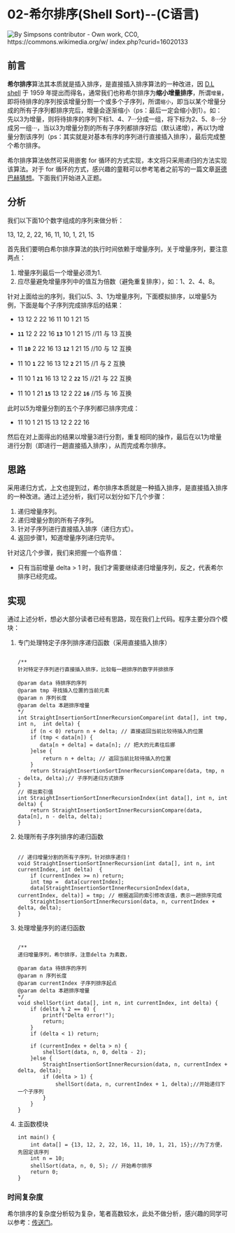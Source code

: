 
# 02-希尔排序(Shell Sort)--(C语言)

![By Simpsons contributor - Own work, CC0, https://commons.wikimedia.org/w/
index.php?curid=16020133](../../Resource/2017/sorting_shellsort_anim.gif)

## 前言

**希尔排序**算法其本质就是插入排序，是直接插入排序算法的一种改进，因 [D.L shell](https://en.wikipedia.org/wiki/Donald_Shell) 于 1959 年提出而得名，通常我们也称希尔排序为**缩小增量排序**，所谓`增量`，即将待排序的序列按该增量分割一个或多个子序列，所谓`缩小`，即当以某个增量分成的所有子序列都排序完后，增量会逐渐缩小（ps：最后一定会缩小到1）。如：先以3为增量，则将待排序的序列下标1、4、7···分成一组，将下标为2、5、8···分成另一组···，当以3为增量分割的所有子序列都排序好后（默认递增），再以1为增量分割该序列（ps：其实就是对基本有序的序列进行直接插入排序），最后完成整个希尔排序。

希尔排序算法依然可采用嵌套 for 循环的方式实现，本文将只采用递归的方法实现该算法。对于 for 循环的方式，感兴趣的童鞋可以参考笔者之前写的一篇文章[哥德巴赫猜想](https://tingxins.com/2017/03/goldbach-conjecture/)。下面我们开始进入正题。

## 分析

我们以下面10个数字组成的序列来做分析：

13, 12, 2, 22, 16, 11, 10, 1, 21, 15

首先我们要明白希尔排序算法的执行时间依赖于增量序列，关于增量序列，要注意两点：

1. 增量序列最后一个增量必须为1.
2. 应尽量避免增量序列中的值互为倍数（避免重复排序），如：1、2、4、8。

针对上面给出的序列，我们以5、3、1为增量序列，下面模拟排序，以增量5为例，下面是每个子序列完成排序后的结果：

* 13 12 2 22 16 11 10 1 21 15

* **`11`** 12 2 22 16 **`13`** 10 1 21 15 //11 与 13 互换
* 11 **`10`** 2 22 16 13 **`12`** 1 21 15 //10 与 12 互换
* 11 10 **`1`** 22 16 13 12 **`2`** 21 15 //1 与 2 互换
* 11 10 1 **`21`** 16 13 12 2 **`22`** 15 //21 与 22 互换
* 11 10 1 21 **`15`** 13 12 2 22 **`16`** //15 与 16 互换

此时以5为增量分割的五个子序列都已排序完成：

* 11 10 1 21 15 13 12 2 22 16

然后在对上面得出的结果以增量3进行分割，重复相同的操作，最后在以1为增量进行分割（即进行一趟直接插入排序），从而完成希尔排序。


## 思路

采用递归方式，上文也提到过，希尔排序本质就是一种插入排序，是直接插入排序的一种改进。通过上述分析，我们可以划分如下几个步骤：

1. 递归增量序列。
2. 递归增量分割的所有子序列。
3. 针对子序列进行直接插入排序（递归方式）。
4. 返回步骤1，知道增量序列递归完毕。

针对这几个步骤，我们来把握一个临界值：

* 只有当前增量 delta > 1 时，我们才需要继续递归增量序列，反之，代表希尔排序已经完成。

## 实现

通过上述分析，想必大部分读者已经有思路，现在我们上代码。程序主要分四个模块：

1. 专门处理特定子序列排序递归函数（采用直接插入排序）

    ```
    
    /**
    针对特定子序列进行直接插入排序，比较每一趟排序的数字并排排序
 
    @param data 待排序的序列
    @param tmp 寻找插入位置的当前元素
    @param n 序列长度
    @param delta 本趟排序增量
    */
    int StraightInsertionSortInnerRecursionCompare(int data[], int tmp, int n,  int delta) {
        if (n < 0) return n + delta; // 直接返回当前比较待插入的位置
        if (tmp < data[n]) {
           data[n + delta] = data[n]; // 把大的元素往后挪
        }else {
            return n + delta; // 返回当前比较待插入的位置
        }
        return StraightInsertionSortInnerRecursionCompare(data, tmp, n - delta, delta);// 子序列递归方式排序
    }
    // 得出索引值
    int StraightInsertionSortInnerRecursionIndex(int data[], int n, int delta) {
        return StraightInsertionSortInnerRecursionCompare(data, data[n], n - delta, delta);
    }

    ```

2. 处理所有子序列排序的递归函数

    ```
    
    // 递归增量分割的所有子序列，针对排序递归！
    void StraightInsertionSortInnerRecursion(int data[], int n, int currentIndex, int delta)  {
        if (currentIndex >= n) return;
        int tmp =  data[currentIndex];
        data[StraightInsertionSortInnerRecursionIndex(data, currentIndex, delta)] = tmp; // 根据返回的索引修改该值，表示一趟排序完成
        StraightInsertionSortInnerRecursion(data, n, currentIndex + delta, delta);
    }

    ```
    
3. 处理增量序列的递归函数

    ```
    
    /**
    递归增量序列，希尔排序，注意delta 为素数，
 
    @param data 待排序的序列
    @param n 序列长度
    @param currentIndex 子序列排序起点
    @param delta 本趟排序增量
    */
    void shellSort(int data[], int n, int currentIndex, int delta) {
        if (delta % 2 == 0) {
            printf("Delta error!");
            return;
        }
        if (delta < 1) return;
    
        if (currentIndex + delta > n) {
            shellSort(data, n, 0, delta - 2);
        }else {
            StraightInsertionSortInnerRecursion(data, n, currentIndex + delta, delta);
            if (delta > 1) {
                shellSort(data, n, currentIndex + 1, delta);//开始递归下一个子序列
            }
        }
    }
    
    ```
    
4. 主函数模块

    ```
    int main() {
        int data[] = {13, 12, 2, 22, 16, 11, 10, 1, 21, 15};//为了方便，先固定该序列
        int n = 10;
        shellSort(data, n, 0, 5); // 开始希尔排序
        return 0;
    }
    
    ```
    
### 时间复杂度

希尔排序的复杂度分析较为复杂，笔者高数较水，此处不做分析，感兴趣的同学可以参考：[传送门](https://en.wikipedia.org/wiki/Shellsort#Gap_sequences)。


